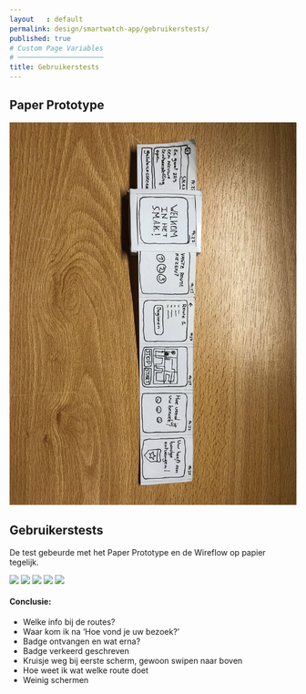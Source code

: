 ```yaml
---
layout   : default
permalink: design/smartwatch-app/gebruikerstests/
published: true
# Custom Page Variables
# ─────────────────────
title: Gebruikerstests
---
```


Paper Prototype
---------------

<img class="img-large" src="../../../img/34072646_1003652399808922_6897091803720187904_n.jpg">

Gebruikerstests
---------------

De test gebeurde met het Paper Prototype en de Wireflow op papier tegelijk. <br>

<img class="img-small" src="../../../img/34038782_1004226719751490_5359209481269936128_n.jpg">
<img class="img-small" src="../../../img/34064649_1004227276418101_6388342851515711488_n.jpg">
<img class="img-small" src="../../../img/34119740_1004227273084768_6255449240458231808_n.jpg">
<img class="img-small" src="../../../img/34191052_1004227303084765_368999911917617152_n.jpg">
<img class="img-small" src="../../../img/34193734_1004226753084820_5701103528164982784_n.jpg">

<h4>Conclusie:</h4>

- Welke info bij de routes?
- Waar kom ik na ‘Hoe vond je uw bezoek?’
- Badge ontvangen en wat erna? 
- Badge verkeerd geschreven
- Kruisje weg bij eerste scherm, gewoon swipen naar boven
- Hoe weet ik wat welke route doet
- Weinig schermen